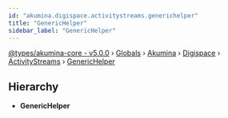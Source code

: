 ```yaml
---
id: "akumina.digispace.activitystreams.generichelper"
title: "GenericHelper"
sidebar_label: "GenericHelper"
---
```


[@types/akumina-core - v5.0.0](../index.md) › [Globals](../globals.md) › [Akumina](../modules/akumina.md) › [Digispace](../modules/akumina.digispace.md) › [ActivityStreams](../modules/akumina.digispace.activitystreams.md) › [GenericHelper](akumina.digispace.activitystreams.generichelper.md)

## Hierarchy

* **GenericHelper**

